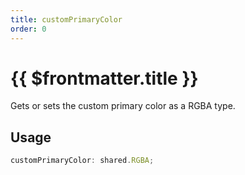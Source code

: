 ```yaml
---
title: customPrimaryColor
order: 0
---
```


# {{ $frontmatter.title }}

Gets or sets the custom primary color as a RGBA type.

## Usage

```ts
customPrimaryColor: shared.RGBA;
```
